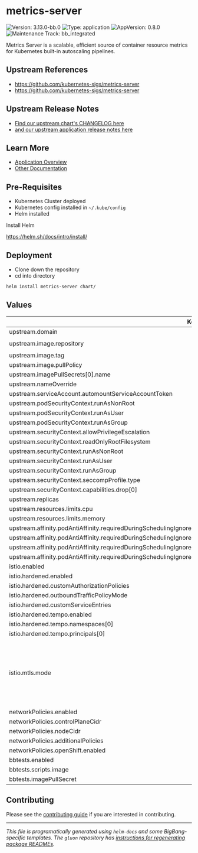 <!-- Warning: Do not manually edit this file. See notes on gluon + helm-docs at the end of this file for more information. -->
# metrics-server

![Version: 3.13.0-bb.0](https://img.shields.io/badge/Version-3.13.0--bb.0-informational?style=flat-square) ![Type: application](https://img.shields.io/badge/Type-application-informational?style=flat-square) ![AppVersion: 0.8.0](https://img.shields.io/badge/AppVersion-0.8.0-informational?style=flat-square) ![Maintenance Track: bb_integrated](https://img.shields.io/badge/Maintenance_Track-bb_integrated-green?style=flat-square)

Metrics Server is a scalable, efficient source of container resource metrics for Kubernetes built-in autoscaling pipelines.

## Upstream References

- <https://github.com/kubernetes-sigs/metrics-server>
- <https://github.com/kubernetes-sigs/metrics-server>

## Upstream Release Notes

* [Find our upstream chart's CHANGELOG here](https://github.com/kubernetes-sigs/metrics-server/blob/master/charts/metrics-server/CHANGELOG.md)
* [and our upstream application release notes here](https://github.com/kubernetes-sigs/metrics-server/releases)

## Learn More

- [Application Overview](docs/overview.md)
- [Other Documentation](docs/)

## Pre-Requisites

- Kubernetes Cluster deployed
- Kubernetes config installed in `~/.kube/config`
- Helm installed

Install Helm

https://helm.sh/docs/intro/install/

## Deployment

- Clone down the repository
- cd into directory

```bash
helm install metrics-server chart/
```

## Values

| Key | Type | Default | Description |
|-----|------|---------|-------------|
| upstream.domain | string | `"bigbang.dev"` |  |
| upstream.image.repository | string | `"registry1.dso.mil/ironbank/opensource/kubernetes-sigs/metrics-server"` |  |
| upstream.image.tag | string | `"v0.8.0"` |  |
| upstream.image.pullPolicy | string | `"IfNotPresent"` |  |
| upstream.imagePullSecrets[0].name | string | `"private-registry"` |  |
| upstream.nameOverride | string | `"metrics-server"` |  |
| upstream.serviceAccount.automountServiceAccountToken | bool | `false` |  |
| upstream.podSecurityContext.runAsNonRoot | bool | `true` |  |
| upstream.podSecurityContext.runAsUser | int | `1000` |  |
| upstream.podSecurityContext.runAsGroup | int | `1000` |  |
| upstream.securityContext.allowPrivilegeEscalation | bool | `false` |  |
| upstream.securityContext.readOnlyRootFilesystem | bool | `true` |  |
| upstream.securityContext.runAsNonRoot | bool | `true` |  |
| upstream.securityContext.runAsUser | int | `1000` |  |
| upstream.securityContext.runAsGroup | int | `1000` |  |
| upstream.securityContext.seccompProfile.type | string | `"RuntimeDefault"` |  |
| upstream.securityContext.capabilities.drop[0] | string | `"ALL"` |  |
| upstream.replicas | int | `2` |  |
| upstream.resources.limits.cpu | string | `"100m"` |  |
| upstream.resources.limits.memory | string | `"200Mi"` |  |
| upstream.affinity.podAntiAffinity.requiredDuringSchedulingIgnoredDuringExecution[0].labelSelector.matchExpressions[0].key | string | `"app"` |  |
| upstream.affinity.podAntiAffinity.requiredDuringSchedulingIgnoredDuringExecution[0].labelSelector.matchExpressions[0].operator | string | `"In"` |  |
| upstream.affinity.podAntiAffinity.requiredDuringSchedulingIgnoredDuringExecution[0].labelSelector.matchExpressions[0].values[0] | string | `"metrics-server"` |  |
| upstream.affinity.podAntiAffinity.requiredDuringSchedulingIgnoredDuringExecution[0].topologyKey | string | `"kubernetes.io/hostname"` |  |
| istio.enabled | bool | `false` |  |
| istio.hardened.enabled | bool | `false` |  |
| istio.hardened.customAuthorizationPolicies | list | `[]` |  |
| istio.hardened.outboundTrafficPolicyMode | string | `"REGISTRY_ONLY"` |  |
| istio.hardened.customServiceEntries | list | `[]` |  |
| istio.hardened.tempo.enabled | bool | `false` |  |
| istio.hardened.tempo.namespaces[0] | string | `"tempo"` |  |
| istio.hardened.tempo.principals[0] | string | `"cluster.local/ns/tempo/sa/tempo-tempo"` |  |
| istio.mtls.mode | string | `"STRICT"` | STRICT = Allow only mutual TLS traffic, PERMISSIVE = Allow both plain text and mutual TLS traffic |
| networkPolicies.enabled | bool | `false` |  |
| networkPolicies.controlPlaneCidr | string | `"0.0.0.0/0"` |  |
| networkPolicies.nodeCidr | string | `nil` |  |
| networkPolicies.additionalPolicies | list | `[]` |  |
| networkPolicies.openShift.enabled | bool | `false` |  |
| bbtests.enabled | bool | `false` |  |
| bbtests.scripts.image | string | `"registry1.dso.mil/ironbank/opensource/kubernetes/kubectl:v1.32.7"` |  |
| bbtests.imagePullSecret | string | `"private-registry"` |  |

## Contributing

Please see the [contributing guide](./CONTRIBUTING.md) if you are interested in contributing.

---

_This file is programatically generated using `helm-docs` and some BigBang-specific templates. The `gluon` repository has [instructions for regenerating package READMEs](https://repo1.dso.mil/big-bang/product/packages/gluon/-/blob/master/docs/bb-package-readme.md)._

